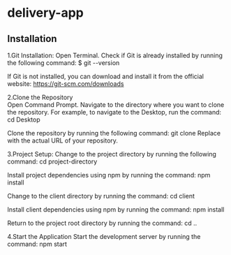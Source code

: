# delivery-app

## Installation

1.Git Installation:
  Open Terminal.
  Check if Git is already installed by running the following command:
  $ git --version
 
  If Git is not installed, you can download and install it from the official website: https://git-scm.com/downloads
  
2.Clone the Repository  
  Open Command Prompt.
  Navigate to the directory where you want to clone the repository. For example, to navigate to the Desktop, run the command:
  cd Desktop
  
  Clone the repository by running the following command:
  git clone <repository-url>
  Replace <repository-url> with the actual URL of your repository.
  
3.Project Setup:
  Change to the project directory by running the following command:
  cd project-directory
  
  Install project dependencies using npm by running the command:
  npm install
  
  Change to the client directory by running the command:
  cd client
  
  Install client dependencies using npm by running the command:
  npm install
  
  Return to the project root directory by running the command:
  cd ..
  
 4.Start the Application
   Start the development server by running the command:
   npm start
  
